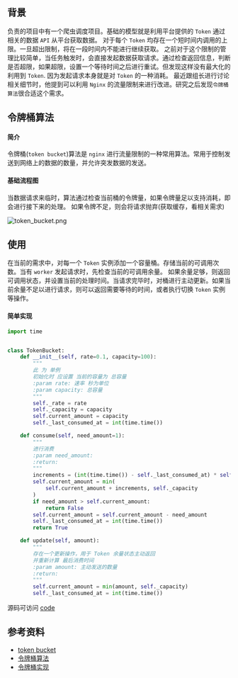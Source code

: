 ## 背景

负责的项目中有一个爬虫调度项目。基础的模型就是利用平台提供的 `Token` 通过相关的数据 `API` 从平台获取数据。
对于每个 `Token` 均存在一个短时间内调用的上限。一旦超出限制，将在一段时间内不能进行继续获取。
之前对于这个限制的管理比较简单，当任务触发时，会直接发起数据获取请求。通过检查返回信息，判断是否超限，如果超限，设置一个等待时间之后进行重试。但发现这样没有最大化的利用到 `Token`. 因为发起请求本身就是对 `Token` 的一种消耗。
最近跟组长进行讨论相关细节时，他提到可以利用 `Nginx` 的流量限制来进行改进。研究之后发现`令牌桶算法`很合适这个需求。

## 令牌桶算法

#### 简介

令牌桶(`token bucket`)算法是 `nginx` 进行流量限制的一种常用算法。常用于控制发送到网络上的数据的数量，并允许突发数据的发送。

#### 基础流程图

当数据请求来临时，算法通过检查当前桶的令牌量，如果令牌量足以支持消耗，即会进行接下来的处理。
如果令牌不足，则会将请求抛弃(获取缓存，看相关需求)

![token_bucket.png](https://upload-images.jianshu.io/upload_images/1747527-a4921c7549dfe655.png?imageMogr2/auto-orient/strip%7CimageView2/2/w/1240)


## 使用

在当前的需求中，对每一个 `Token` 实例添加一个容量桶。存储当前的可调用次数。当有 `worker` 发起请求时，先检查当前的可调用余量。
如果余量足够，则返回可调用状态，并设置当前的处理时间。当请求完毕时，对桶进行主动更新。如果当前余量不足以进行请求，则可以返回需要等待的时间，或者执行切换 `Token` 实例等操作。

#### 简单实现


``` python
import time


class TokenBucket:
    def __init__(self, rate=0.1, capacity=100):
        """
        此 为 单例
        初始化时 应设置 当前的容量为 总容量
        :param rate: 速率 秒为单位
        :param capacity: 总容量
        """
        self._rate = rate
        self._capacity = capacity
        self.current_amount = capacity
        self._last_consumed_at = int(time.time())

    def consume(self, need_amount=1):
        """
        进行消费
        :param need_amount:
        :return:
        """
        increments = (int(time.time()) - self._last_consumed_at) * self._rate
        self.current_amount = min(
            self.current_amount + increments, self._capacity
        )
        if need_amount > self.current_amount:
            return False
        self.current_amount = self.current_amount - need_amount
        self._last_consumed_at = int(time.time())
        return True

    def update(self, amount):
        """
        存在一个更新操作，用于 Token 余量状态主动返回
        并重新计算 最后消费时间
        :param amount: 主动发送的数量
        :return:
        """
        self.current_amount = min(amount, self._capacity)
        self._last_consumed_at = int(time.time())

```

源码可访问 [code](https://github.com/MerleLiuKun/my-python/blob/master/crawler/distributor/token_bucket.py)


## 参考资料

- [token bucket](https://en.wikipedia.org/wiki/Token_bucket)
- [令牌桶算法](https://baike.baidu.com/item/%E4%BB%A4%E7%89%8C%E6%A1%B6%E7%AE%97%E6%B3%95)
- [令牌桶实现](https://juejin.im/post/5ab10045518825557005db65)
